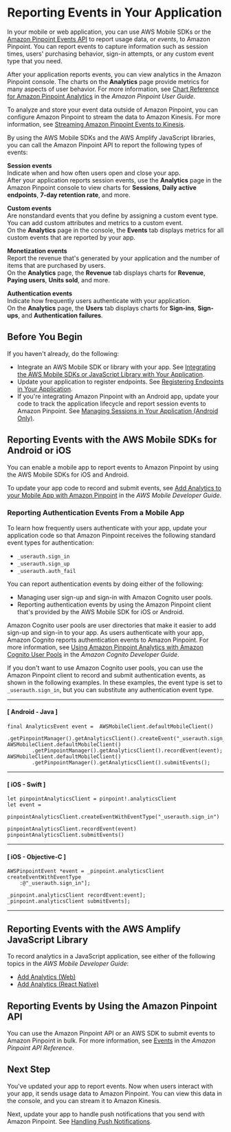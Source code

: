 # Reporting Events in Your Application<a name="integrate-events"></a>

In your mobile or web application, you can use AWS Mobile SDKs or the [Amazon Pinpoint Events API](http://docs.aws.amazon.com/pinpoint/latest/apireference/rest-api-events.html) to report usage data, or *events*, to Amazon Pinpoint\. You can report events to capture information such as session times, users' purchasing behavior, sign\-in attempts, or any custom event type that you need\.

After your application reports events, you can view analytics in the Amazon Pinpoint console\. The charts on the **Analytics** page provide metrics for many aspects of user behavior\. For more information, see [Chart Reference for Amazon Pinpoint Analytics](http://docs.aws.amazon.com/pinpoint/latest/userguide/analytics-charts.html) in the *Amazon Pinpoint User Guide*\.

To analyze and store your event data outside of Amazon Pinpoint, you can configure Amazon Pinpoint to stream the data to Amazon Kinesis\. For more information, see [Streaming Amazon Pinpoint Events to Kinesis](analytics-streaming.md)\.

By using the AWS Mobile SDKs and the AWS Amplify JavaScript libraries, you can call the Amazon Pinpoint API to report the following types of events:

**Session events**  
Indicate when and how often users open and close your app\.  
After your application reports session events, use the **Analytics** page in the Amazon Pinpoint console to view charts for **Sessions**, **Daily active endpoints**, **7\-day retention rate**, and more\.

**Custom events**  
Are nonstandard events that you define by assigning a custom event type\. You can add custom attributes and metrics to a custom event\.  
On the **Analytics** page in the console, the **Events** tab displays metrics for all custom events that are reported by your app\.

**Monetization events**  
Report the revenue that's generated by your application and the number of items that are purchased by users\.  
On the **Analytics** page, the **Revenue** tab displays charts for **Revenue**, **Paying users**, **Units sold**, and more\.

**Authentication events**  
Indicate how frequently users authenticate with your application\.  
On the **Analytics** page, the **Users** tab displays charts for **Sign\-ins**, **Sign\-ups**, and **Authentication failures**\.

## Before You Begin<a name="integrate-events-before"></a>

If you haven't already, do the following:
+ Integrate an AWS Mobile SDK or library with your app\. See [Integrating the AWS Mobile SDKs or JavaScript Library with Your Application](integrate-sdk.md)\.
+ Update your application to register endpoints\. See [Registering Endpoints in Your Application](integrate-endpoints.md)\.
+ If you're integrating Amazon Pinpoint with an Android app, update your code to track the application lifecycle and report session events to Amazon Pinpoint\. See [Managing Sessions in Your Application \(Android Only\)](integrate-sessions-android.md)\.

## Reporting Events with the AWS Mobile SDKs for Android or iOS<a name="integrate-events-mobile-sdks"></a>

You can enable a mobile app to report events to Amazon Pinpoint by using the AWS Mobile SDKs for iOS and Android\.

To update your app code to record and submit events, see [Add Analytics to your Mobile App with Amazon Pinpoint](http://docs.aws.amazon.com/aws-mobile/latest/developerguide/add-aws-mobile-analytics.html) in the *AWS Mobile Developer Guide*\.

### Reporting Authentication Events From a Mobile App<a name="integrate-events-auth"></a>

To learn how frequently users authenticate with your app, update your application code so that Amazon Pinpoint receives the following standard event types for authentication:
+ `_userauth.sign_in`
+ `_userauth.sign_up`
+ `_userauth.auth_fail`

You can report authentication events by doing either of the following:
+ Managing user sign\-up and sign\-in with Amazon Cognito user pools\.
+ Reporting authentication events by using the Amazon Pinpoint client that's provided by the AWS Mobile SDK for iOS or Android\.

Amazon Cognito user pools are user directories that make it easier to add sign\-up and sign\-in to your app\. As users authenticate with your app, Amazon Cognito reports authentication events to Amazon Pinpoint\. For more information, see [Using Amazon Pinpoint Analytics with Amazon Cognito User Pools](http://docs.aws.amazon.com/cognito/latest/developerguide/cognito-user-pools-pinpoint-integration.html) in the *Amazon Cognito Developer Guide*\.

If you don't want to use Amazon Cognito user pools, you can use the Amazon Pinpoint client to record and submit authentication events, as shown in the following examples\. In these examples, the event type is set to `_userauth.sign_in`, but you can substitute any authentication event type\.

------
#### [ Android \- Java ]

```
final AnalyticsEvent event =  AWSMobileClient.defaultMobileClient()
        .getPinpointManager().getAnalyticsClient().createEvent("_userauth.sign_in")
AWSMobileClient.defaultMobileClient()
        .getPinpointManager().getAnalyticsClient().recordEvent(event);
AWSMobileClient.defaultMobileClient()
        .getPinpointManager().getAnalyticsClient().submitEvents();
```

------
#### [ iOS \- Swift ]

```
let pinpointAnalyticsClient = pinpoint!.analyticsClient
let event = 
    pinpointAnalyticsClient.createEventWithEventType("_userauth.sign_in")

pinpointAnalyticsClient.recordEvent(event)
pinpointAnalyticsClient.submitEvents()
```

------
#### [ iOS \- Objective\-C ]

```
AWSPinpointEvent *event = _pinpoint.analyticsClient createEventWithEventType
    :@"_userauth.sign_in"];

_pinpoint.analyticsClient recordEvent:event];
_pinpoint.analyticsClient submitEvents];
```

------

## Reporting Events with the AWS Amplify JavaScript Library<a name="integrate-events-amplify"></a>

To record analytics in a JavaScript application, see either of the following topics in the *AWS Mobile Developer Guide*:
+ [Add Analytics \(Web\)](http://docs.aws.amazon.com/aws-mobile/latest/developerguide/web-add-analytics.html)
+ [Add Analytics \(React Native\)](http://docs.aws.amazon.com/aws-mobile/latest/developerguide/react-native-add-analytics.html)

## Reporting Events by Using the Amazon Pinpoint API<a name="integrate-events-api"></a>

You can use the Amazon Pinpoint API or an AWS SDK to submit events to Amazon Pinpoint in bulk\. For more information, see [Events](http://docs.aws.amazon.com/pinpoint/latest/apireference/rest-api-events.html) in the *Amazon Pinpoint API Reference*\.

## Next Step<a name="integrate-events-next"></a>

You've updated your app to report events\. Now when users interact with your app, it sends usage data to Amazon Pinpoint\. You can view this data in the console, and you can stream it to Amazon Kinesis\.

Next, update your app to handle push notifications that you send with Amazon Pinpoint\. See [Handling Push Notifications](integrate-push.md)\.